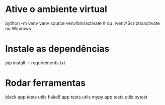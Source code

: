 # Ative o ambiente virtual
python -m venv venv
source venv/bin/activate  # ou .\venv\Scripts\activate no Windows

# Instale as dependências
pip install -r requirements.txt

# Rodar ferramentas
black app tests utils
flake8 app tests utils
mypy app tests utils
pytest
